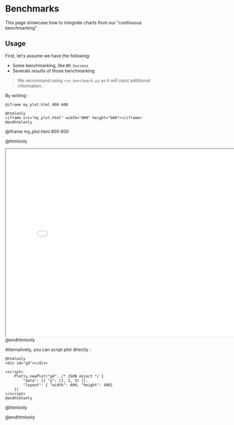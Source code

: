 # Benchmarks

This page showcase how to integrate charts from our "continuous benchmarking"

## Usage

First, let's assume we have the following:

* Some benchmarking, like `BM_Success`
* Severals results of those benchmarking

> We recommand using `run_benchmark.py` as it will input additional information.

By writing :

```
@iframe my_plot.html 800 600

@htmlonly
<iframe src="my_plot.html" width="800" height="600"></iframe>
@endhtmlonly
```

@iframe my_plot.html 800 600

@htmlonly
<iframe src="my_plot.html" width="800" height="600"></iframe>
@endhtmlonly


Alternatively, you can script plot directly :

```
@htmlonly
<div id="gd"></div>

<script>
	Plotly.newPlot("gd", /* JSON object */ {
		"data": [{ "y": [1, 2, 3] }],
		"layout": { "width": 600, "height": 400}
	})
</script>
@endhtmlonly
```

@htmlonly
<div id="gd"></div>

<script>
	Plotly.newPlot("gd", /* JSON object */ {
		"data": [{ "y": [1, 2, 3] }],
		"layout": { "width": 600, "height": 400}
	})
</script>
@endhtmlonly
